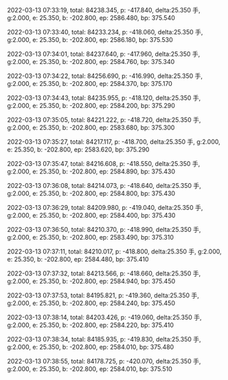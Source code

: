 2022-03-13 07:33:19, total: 84238.345, p: -417.840, delta:25.350 手, g:2.000, e: 25.350, b: -202.800, ep: 2586.480, bp: 375.540

2022-03-13 07:33:40, total: 84233.234, p: -418.060, delta:25.350 手, g:2.000, e: 25.350, b: -202.800, ep: 2586.180, bp: 375.530

2022-03-13 07:34:01, total: 84237.640, p: -417.960, delta:25.350 手, g:2.000, e: 25.350, b: -202.800, ep: 2584.760, bp: 375.340

2022-03-13 07:34:22, total: 84256.690, p: -416.990, delta:25.350 手, g:2.000, e: 25.350, b: -202.800, ep: 2584.370, bp: 375.170

2022-03-13 07:34:43, total: 84235.955, p: -418.120, delta:25.350 手, g:2.000, e: 25.350, b: -202.800, ep: 2584.200, bp: 375.290

2022-03-13 07:35:05, total: 84221.222, p: -418.720, delta:25.350 手, g:2.000, e: 25.350, b: -202.800, ep: 2583.680, bp: 375.300

2022-03-13 07:35:27, total: 84217.117, p: -418.700, delta:25.350 手, g:2.000, e: 25.350, b: -202.800, ep: 2583.620, bp: 375.290

2022-03-13 07:35:47, total: 84216.608, p: -418.550, delta:25.350 手, g:2.000, e: 25.350, b: -202.800, ep: 2584.890, bp: 375.430

2022-03-13 07:36:08, total: 84214.073, p: -418.640, delta:25.350 手, g:2.000, e: 25.350, b: -202.800, ep: 2584.800, bp: 375.430

2022-03-13 07:36:29, total: 84209.980, p: -419.040, delta:25.350 手, g:2.000, e: 25.350, b: -202.800, ep: 2584.400, bp: 375.430

2022-03-13 07:36:50, total: 84210.370, p: -418.990, delta:25.350 手, g:2.000, e: 25.350, b: -202.800, ep: 2583.490, bp: 375.310

2022-03-13 07:37:11, total: 84210.017, p: -418.800, delta:25.350 手, g:2.000, e: 25.350, b: -202.800, ep: 2584.480, bp: 375.410

2022-03-13 07:37:32, total: 84213.566, p: -418.660, delta:25.350 手, g:2.000, e: 25.350, b: -202.800, ep: 2584.940, bp: 375.450

2022-03-13 07:37:53, total: 84195.821, p: -419.360, delta:25.350 手, g:2.000, e: 25.350, b: -202.800, ep: 2584.240, bp: 375.450

2022-03-13 07:38:14, total: 84203.426, p: -419.060, delta:25.350 手, g:2.000, e: 25.350, b: -202.800, ep: 2584.220, bp: 375.410

2022-03-13 07:38:34, total: 84185.935, p: -419.830, delta:25.350 手, g:2.000, e: 25.350, b: -202.800, ep: 2584.010, bp: 375.480

2022-03-13 07:38:55, total: 84178.725, p: -420.070, delta:25.350 手, g:2.000, e: 25.350, b: -202.800, ep: 2584.010, bp: 375.510